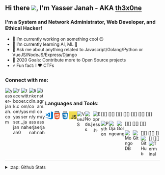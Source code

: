## Hi there <img src="https://media.giphy.com/media/hvRJCLFzcasrR4ia7z/giphy.gif" width="25px">, I'm Yasser Janah - AKA [th3x0ne][website] 


### I'm a System and Network Administrator, Web Developer, and Ethical Hacker!

- 🔭 I’m currently working on something cool :wink:
- 🌱 I’m currently learning AI, ML 🤣
- 💬 Ask me about anything related to Javascript/Golang/Python or VueJS/NodeJS/Express/Django
- 🥅 2020 Goals: Contribute more to Open Source projects
- ⚡ Fun fact: I :heart: CTFs

### Connect with me:

[<img align="left" alt="yasser-janah.com" width="26px" src="https://img.icons8.com/fluent/48/000000/domain.png" />][website]
[<img align="left" alt="facebook.com/yasser.janah0" width="26px" src="https://img.icons8.com/fluent/48/000000/facebook-new.png" />][facebook]
[<img align="left" alt="twitter.com/yasser_janah" width="26px" src="https://img.icons8.com/fluent/50/000000/twitter.png" />][twitter]
[<img align="left" alt="linkedin.com/in/yasserjanah" width="26px" src="https://img.icons8.com/color/48/000000/linkedin.png" />][linkedin]
[<img align="left" alt="instagram.com/yasserjanah" width="26px" src="https://img.icons8.com/fluent/50/000000/instagram-new.png" />][instagram]

<br />

### Languages and Tools:

[<img align="left" alt="Visual Studio Code" width="26px" src="https://raw.githubusercontent.com/github/explore/80688e429a7d4ef2fca1e82350fe8e3517d3494d/topics/visual-studio-code/visual-studio-code.png" />][]
[<img align="left" alt="HTML5" width="26px" src="https://raw.githubusercontent.com/github/explore/80688e429a7d4ef2fca1e82350fe8e3517d3494d/topics/html/html.png" />][]
[<img align="left" alt="CSS3" width="26px" src="https://raw.githubusercontent.com/github/explore/80688e429a7d4ef2fca1e82350fe8e3517d3494d/topics/css/css.png" />][]
[<img align="left" alt="JavaScript" width="26px" src="https://raw.githubusercontent.com/github/explore/80688e429a7d4ef2fca1e82350fe8e3517d3494d/topics/javascript/javascript.png" />][]
[<img align="left" alt="VueJS" width="26px" src="https://upload.wikimedia.org/wikipedia/commons/thumb/9/95/Vue.js_Logo_2.svg/512px-Vue.js_Logo_2.svg.png" />][]
[<img align="left" alt="Node.js" width="26px" src="https://seeklogo.com/images/N/nodejs-logo-FBE122E377-seeklogo.com.png" />][]
[<img align="left" alt="Express.js" width="26px" src="https://seeklogo.com/images/E/express-js-logo-FA36FF1D3F-seeklogo.com.png" />][]

[<img align="left" alt="Python" width="26px" src="https://upload.wikimedia.org/wikipedia/commons/thumb/c/c3/Python-logo-notext.svg/110px-Python-logo-notext.svg.png" />][]
[<img align="left" alt="Django" width="26px" src="https://www.vectorlogo.zone/logos/djangoproject/djangoproject-icon.svg" />][]
[<img align="left" alt="Golang" width="26px" src="https://seeklogo.com/images/G/go-logo-046185B647-seeklogo.com.png" />][]

[<img align="left" alt="MongoDB" width="26px" src="https://upload.wikimedia.org/wikipedia/commons/thumb/9/93/MongoDB_Logo.svg/512px-MongoDB_Logo.svg.png" />][]
[<img align="left" alt="Git" width="26px" src="https://upload.wikimedia.org/wikipedia/commons/thumb/3/3f/Git_icon.svg/97px-Git_icon.svg.png" />][]
[<img align="left" alt="GitHub" width="26px" src="https://img.icons8.com/ios-filled/50/000000/github.png" />][]
[<img align="left" alt="Terminal" width="26px" src="https://www.brandeps.com/logo-download/T/Terminal-logo-vector-01.svg" />][]

<br />
<br />

---

<details>
  <summary>:zap: Github Stats</summary>

  <img align="left" alt="codeSTACKr's Github Stats" src="https://github-readme-stats.codestackr.vercel.app/api?username=yasserjanah&show_icons=true&hide_border=true" />

</details>

[website]: https://www.yasser-janah.com
[facebook]: https://facebook.com/yasser.janah0
[twitter]: https://twitter.com/yasser_janah
[instagram]: https://instagram.com/yasserjanah
[linkedin]: https://linkedin.com/in/yasserjanah
